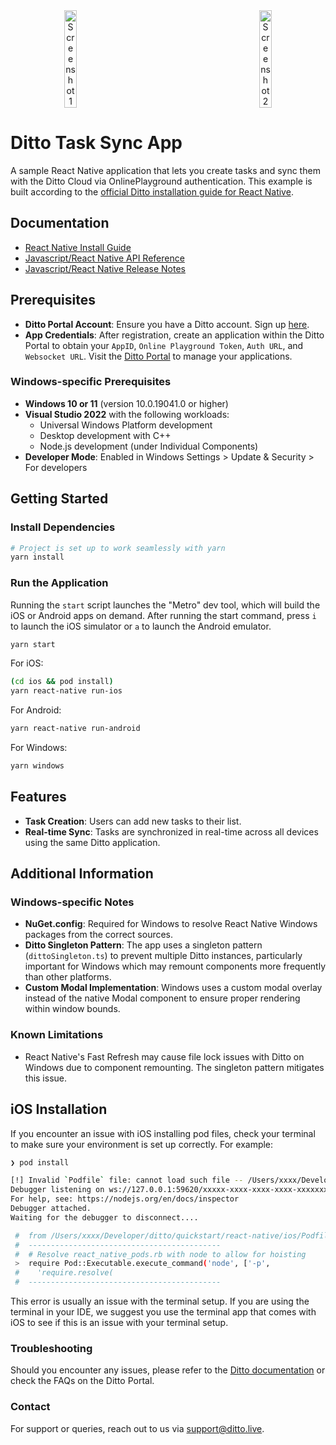<div align="center" style="display: flex; justify-content: space-around; align-items: center;">
  <img src="https://github.com/user-attachments/assets/7b0b1385-12d9-48d2-9005-deee70daa5f9" alt="Screenshot 1" style="width: 20%; margin-right: 120px;">
  <img src="https://github.com/user-attachments/assets/e58a4713-437a-4e21-af39-be3dcc8da814" alt="Screenshot 2" style="width: 20%;">
</div>

# Ditto Task Sync App

A sample React Native application that lets you create tasks and sync them with the Ditto Cloud via OnlinePlayground authentication. This example is built according to the [official Ditto installation guide for React Native](https://docs.ditto.live/install-guides/react-native).

## Documentation

- [React Native Install Guide](https://docs.ditto.live/sdk/latest/install-guides/react-native)
- [Javascript/React Native API Reference](https://software.ditto.live/js/Ditto/4.11.1/api-reference/)
- [Javascript/React Native Release Notes](https://docs.ditto.live/sdk/latest/release-notes/js)

## Prerequisites

- **Ditto Portal Account**: Ensure you have a Ditto account. Sign up [here](https://portal.ditto.live/signup).
- **App Credentials**: After registration, create an application within the Ditto Portal to obtain your `AppID`, `Online Playground Token`, `Auth URL`, and `Websocket URL`. Visit the [Ditto Portal](https://portal.ditto.live/) to manage your applications.

### Windows-specific Prerequisites

- **Windows 10 or 11** (version 10.0.19041.0 or higher)
- **Visual Studio 2022** with the following workloads:
  - Universal Windows Platform development
  - Desktop development with C++
  - Node.js development (under Individual Components)
- **Developer Mode**: Enabled in Windows Settings > Update & Security > For developers

## Getting Started

### Install Dependencies

```bash
# Project is set up to work seamlessly with yarn
yarn install
```

### Run the Application

Running the `start` script launches the "Metro" dev tool, which will build the iOS or Android apps on demand.
After running the start command, press `i` to launch the iOS simulator or `a` to launch the Android emulator.

```bash
yarn start
```

For iOS:

```bash
(cd ios && pod install)
yarn react-native run-ios
```

For Android:

```bash
yarn react-native run-android
```

For Windows:

```bash
yarn windows
```

## Features

- **Task Creation**: Users can add new tasks to their list.
- **Real-time Sync**: Tasks are synchronized in real-time across all devices using the same Ditto application.

## Additional Information

### Windows-specific Notes

- **NuGet.config**: Required for Windows to resolve React Native Windows packages from the correct sources.
- **Ditto Singleton Pattern**: The app uses a singleton pattern (`dittoSingleton.ts`) to prevent multiple Ditto instances, particularly important for Windows which may remount components more frequently than other platforms.
- **Custom Modal Implementation**: Windows uses a custom modal overlay instead of the native Modal component to ensure proper rendering within window bounds.

### Known Limitations

- React Native's Fast Refresh may cause file lock issues with Ditto on Windows due to component remounting. The singleton pattern mitigates this issue.

## iOS Installation

If you encounter an issue with iOS installing pod files, check your terminal to make sure your environment is set up correctly.
For example:

```bash
❯ pod install

[!] Invalid `Podfile` file: cannot load such file -- /Users/xxxx/Developer/ditto/quickstart/react-native/node_modules/react-native/scripts/react_native_pods.rb
Debugger listening on ws://127.0.0.1:59620/xxxxx-xxxx-xxxx-xxxx-xxxxxxxxx
For help, see: https://nodejs.org/en/docs/inspector
Debugger attached.
Waiting for the debugger to disconnect....

 #  from /Users/xxxx/Developer/ditto/quickstart/react-native/ios/Podfile:2
 #  -------------------------------------------
 #  # Resolve react_native_pods.rb with node to allow for hoisting
 >  require Pod::Executable.execute_command('node', ['-p',
 #    'require.resolve(
 #  -------------------------------------------
```

This error is usually an issue with the terminal setup. If you are using the terminal in your IDE, we suggest you use the terminal app that comes with iOS to see if this is an issue with your terminal setup.

### Troubleshooting

Should you encounter any issues, please refer to the [Ditto documentation](https://docs.ditto.live/) or check the FAQs on the Ditto Portal.

### Contact

For support or queries, reach out to us via [support@ditto.live](mailto:support@ditto.live).
